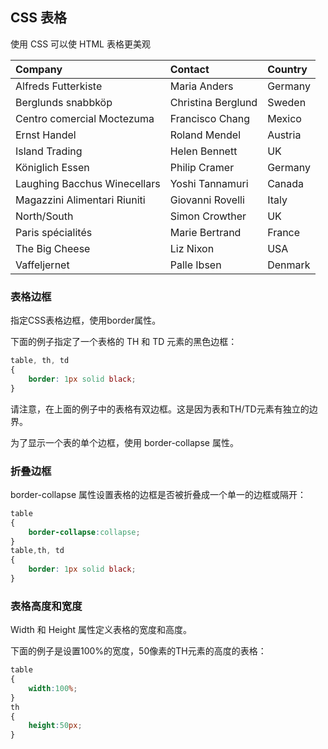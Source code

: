 ## CSS 表格

使用 CSS 可以使 HTML 表格更美观

| Company                      | Contact            | Country |
| :--------------------------- | :----------------- | :------ |
| Alfreds Futterkiste          | Maria Anders       | Germany |
| Berglunds snabbköp           | Christina Berglund | Sweden  |
| Centro comercial Moctezuma   | Francisco Chang    | Mexico  |
| Ernst Handel                 | Roland Mendel      | Austria |
| Island Trading               | Helen Bennett      | UK      |
| Königlich Essen              | Philip Cramer      | Germany |
| Laughing Bacchus Winecellars | Yoshi Tannamuri    | Canada  |
| Magazzini Alimentari Riuniti | Giovanni Rovelli   | Italy   |
| North/South                  | Simon Crowther     | UK      |
| Paris spécialités            | Marie Bertrand     | France  |
| The Big Cheese               | Liz Nixon          | USA     |
| Vaffeljernet                 | Palle Ibsen        | Denmark |

### 表格边框

指定CSS表格边框，使用border属性。

下面的例子指定了一个表格的 TH 和 TD 元素的黑色边框：

```css
table, th, td
{
    border: 1px solid black;
}
```

请注意，在上面的例子中的表格有双边框。这是因为表和TH/TD元素有独立的边界。

为了显示一个表的单个边框，使用 border-collapse 属性。

### 折叠边框

border-collapse 属性设置表格的边框是否被折叠成一个单一的边框或隔开：

```css
table
{
    border-collapse:collapse;
}
table,th, td
{
    border: 1px solid black;
}
```

### 表格高度和宽度

Width 和 Height 属性定义表格的宽度和高度。

下面的例子是设置100%的宽度，50像素的TH元素的高度的表格：

```css
table 
{
    width:100%;
}
th
{
    height:50px;
}
```

